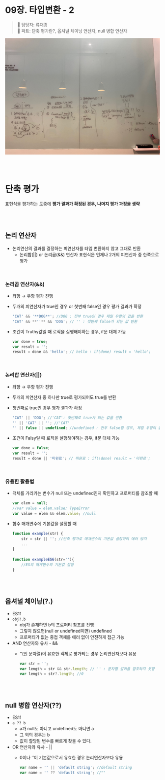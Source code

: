 # 09장. 타입변환 - 2

> 👩‍ 담당자: 류재경<br/>
> 📝 파트: 단축 평가란?, 옵셔널 체이닝 연산자, null 병합 연산자

![09-2-류재경-칠판사진](../img/09-2-류재경칠판.jpeg)

<br/><br/>

# 단축 평가

표현식을 평가하는 도중에 **평가 결과가 확정된 경우, 나머지 평가 과정을 생략**

<br/><br/>

## **논리 연산자**

- 논리연산의 결과를 결정하는 피연산자를 타입 변환하지 않고 그대로 반환
    - 논리합(||) or 논리곱(&&) 연산자 표현식은 언제나 2개의 피연산자 중 한쪽으로 평가

<br/>

### **논리곱 연산자(&&)**

- 좌항 → 우항 평가 진행
- 두개의 피연산자가 true인 경우 or 첫번째 false인 경우 평가 결과가 확정
    
    ```jsx
    'CAT' && '**DOG**'; //DOG : 전부 true인 경우 제일 우항의 값을 반환
    'CAT' && **''** && 'DOG'; // '' : 첫번째 false가 되는 값 반환
    ```
    
- 조건이 Truthy값일 때 로직을 실행해야하는 경우, if문 대체 가능
    
    ```jsx
    var done = true;
    var result = '';
    result = done && 'hello'; // hello : if(done) result = 'hello';
    ```
<br/>    

### **논리합 연산자(||)**

- 좌항 → 우항 평가 진행
- 두개의 피연산자 중 하나만 true로 평가되어도 true를 반환
- 첫번째로 true인 경우 평가 결과가 확정
    
    ```jsx
    'CAT' || 'DOG'; //'CAT': 첫번째로 true가 되는 값을 반환
    '' || 'CAT' || ''; //'CAT'
    '' || false || undefined; //undefined : 전부 false일 경우, 제일 우항의 값 반환
    ```
    
- 조건이 Falsy일 때 로직을 실행해야하는 경우, if문 대체 가능
    
    ```jsx
    var done = false;
    var result = '';
    result = done || '미완료'; // 미완료 : if(!done) result = '미완료';
    ```
    
<br/>

### 유용한 활용법

- 객체를 가리키는 변수가 null 또는 undefined인지 확인하고 프로퍼티를 참조할 때
    
    ```jsx
    var elem = null;
    //var value = elem.value; TypeError
    var value = elem && elem.value; //null
    ```
    
- 함수 매개변수에 기본값을 설정할 때
    
    ```jsx
    function example(str) {
    	str = str || ''; //단축 평가로 매개변수의 기본값 설정하여 에러 방지
    	...
    }
    
    function exampleES6(str=''){
    	//ES의 매개변수의 기본값 설정
    }
    ```
    
<br/><br/>

## **옵셔널 체이닝(?.)**

- ES11
- `obj?.b`
    - obj가 존재하면 b의 프로퍼티 참조를 진행
    - 그렇지 않으면(null or undefined이면) undefined
    - 프로퍼티가 없는 중첩 객체를 에러 없이 안전하게 접근 가능
- AND 연산자와 유사 - &&
    - ‘’(빈 문자열)이 유효한 객체로 평가되는 경우 논리연산자보다 유용
        
        ```jsx
        var str = '';
        var length = str && str.length; // '' : 문자열 길이를 참조하지 못함
        var length = str?.length; //0
        ```
        

<br/><br/>

## **null 병합 연산자(??)**

- ES11
- `a ?? b`
    - a가 null도 아니고 undefined도 아니면 a
    - 그 외의 경우는 b
    - 값이 할당된 변수를 빠르게 찾을 수 있다.
- OR 연산자와 유사 - ||
    - 0이나 ‘’이 기본값으로서 유효한 경우 논리연산자보다 유용
        
        ```jsx
        var name = '' || 'default string'; //default string
        var name = '' ?? 'default string'; //""
        ```
